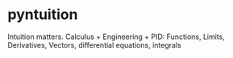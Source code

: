 # pyntuition
Intuition matters. Calculus + Engineering + PID: Functions, Limits, Derivatives, Vectors, differential equations, integrals
